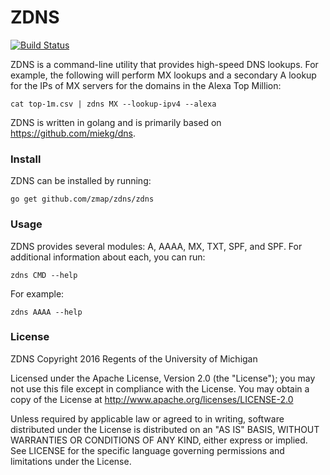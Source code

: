 # ZDNS

[![Build Status](https://travis-ci.org/zmap/zdns.svg?branch=travis-configuration)](https://travis-ci.org/zmap/zdns)


ZDNS is a command-line utility that provides high-speed DNS lookups. For
example, the following will perform MX lookups and a secondary A lookup for the
IPs of MX servers for the domains in the Alexa Top Million:

	cat top-1m.csv | zdns MX --lookup-ipv4 --alexa

ZDNS is written in golang and is primarily based on https://github.com/miekg/dns.

### Install

ZDNS can be installed by running:

	go get github.com/zmap/zdns/zdns


### Usage

ZDNS provides several modules: A, AAAA, MX, TXT, SPF, and SPF. For additional
information about each, you can run:

	zdns CMD --help

For example:

	zdns AAAA --help


### License

ZDNS Copyright 2016 Regents of the University of Michigan

Licensed under the Apache License, Version 2.0 (the "License"); you may not use
this file except in compliance with the License. You may obtain a copy of the
License at http://www.apache.org/licenses/LICENSE-2.0

Unless required by applicable law or agreed to in writing, software distributed
under the License is distributed on an "AS IS" BASIS, WITHOUT WARRANTIES OR
CONDITIONS OF ANY KIND, either express or implied. See LICENSE for the specific
language governing permissions and limitations under the License.
